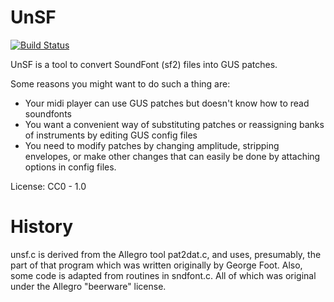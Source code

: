 UnSF
====

[![Build Status](https://img.shields.io/travis/psi29a/unsf.svg)](https://travis-ci.org/psi29a/unsf)


UnSF is a tool to convert SoundFont (sf2) files into GUS patches.  

Some reasons you might want to do such a thing are: 
 * Your midi player can use GUS patches but doesn't know how to read soundfonts
 * You want a convenient way of substituting patches or reassigning banks of instruments by editing GUS config files
 * You need to modify patches by changing amplitude, stripping envelopes, or make other changes that can easily be done by attaching options in config files.

License: CC0 - 1.0

History
=======

unsf.c is derived from the Allegro tool pat2dat.c, and uses, presumably, the part of that program which was written originally by George Foot. Also, some code is adapted from routines in sndfont.c. All of which was original under the Allegro "beerware" license.
